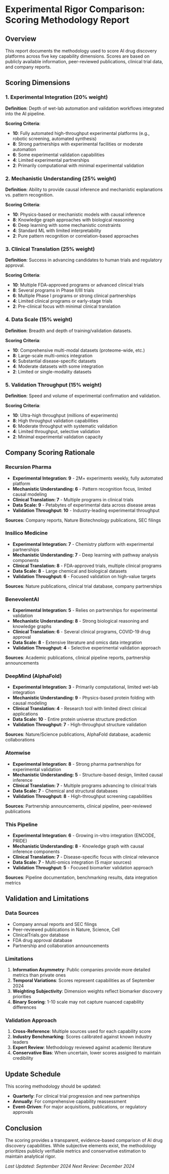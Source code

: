 # Experimental Rigor Comparison: Scoring Methodology Report

## Overview
This report documents the methodology used to score AI drug discovery platforms across five key capability dimensions. Scores are based on publicly available information, peer-reviewed publications, clinical trial data, and company reports.

## Scoring Dimensions

### 1. Experimental Integration (20% weight)
**Definition**: Depth of wet-lab automation and validation workflows integrated into the AI pipeline.

**Scoring Criteria**:
- **10**: Fully automated high-throughput experimental platforms (e.g., robotic screening, automated synthesis)
- **8**: Strong partnerships with experimental facilities or moderate automation
- **6**: Some experimental validation capabilities
- **4**: Limited experimental partnerships
- **2**: Primarily computational with minimal experimental validation

### 2. Mechanistic Understanding (25% weight)
**Definition**: Ability to provide causal inference and mechanistic explanations vs. pattern recognition.

**Scoring Criteria**:
- **10**: Physics-based or mechanistic models with causal inference
- **8**: Knowledge graph approaches with biological reasoning
- **6**: Deep learning with some mechanistic constraints
- **4**: Standard ML with limited interpretability
- **2**: Pure pattern recognition or correlation-based approaches

### 3. Clinical Translation (25% weight)
**Definition**: Success in advancing candidates to human trials and regulatory approval.

**Scoring Criteria**:
- **10**: Multiple FDA-approved programs or advanced clinical trials
- **8**: Several programs in Phase II/III trials
- **6**: Multiple Phase I programs or strong clinical partnerships
- **4**: Limited clinical programs or early-stage trials
- **2**: Pre-clinical focus with minimal clinical translation

### 4. Data Scale (15% weight)
**Definition**: Breadth and depth of training/validation datasets.

**Scoring Criteria**:
- **10**: Comprehensive multi-modal datasets (proteome-wide, etc.)
- **8**: Large-scale multi-omics integration
- **6**: Substantial disease-specific datasets
- **4**: Moderate datasets with some integration
- **2**: Limited or single-modality datasets

### 5. Validation Throughput (15% weight)
**Definition**: Speed and volume of experimental confirmation and validation.

**Scoring Criteria**:
- **10**: Ultra-high throughput (millions of experiments)
- **8**: High throughput validation capabilities
- **6**: Moderate throughput with systematic validation
- **4**: Limited throughput, selective validation
- **2**: Minimal experimental validation capacity

## Company Scoring Rationale

### Recursion Pharma
- **Experimental Integration: 9** - 2M+ experiments weekly, fully automated platform
- **Mechanistic Understanding: 6** - Pattern recognition focus, limited causal modeling
- **Clinical Translation: 7** - Multiple programs in clinical trials
- **Data Scale: 9** - Petabytes of experimental data across disease areas
- **Validation Throughput: 10** - Industry-leading experimental throughput

**Sources**: Company reports, Nature Biotechnology publications, SEC filings

### Insilico Medicine
- **Experimental Integration: 7** - Chemistry platform with experimental partnerships
- **Mechanistic Understanding: 7** - Deep learning with pathway analysis components
- **Clinical Translation: 8** - FDA-approved trials, multiple clinical programs
- **Data Scale: 8** - Large chemical and biological datasets
- **Validation Throughput: 6** - Focused validation on high-value targets

**Sources**: Nature publications, clinical trial database, company partnerships

### BenevolentAI
- **Experimental Integration: 5** - Relies on partnerships for experimental validation
- **Mechanistic Understanding: 8** - Strong biological reasoning and knowledge graphs
- **Clinical Translation: 6** - Several clinical programs, COVID-19 drug approval
- **Data Scale: 8** - Extensive literature and omics data integration
- **Validation Throughput: 4** - Selective experimental validation approach

**Sources**: Academic publications, clinical pipeline reports, partnership announcements

### DeepMind (AlphaFold)
- **Experimental Integration: 3** - Primarily computational, limited wet-lab integration
- **Mechanistic Understanding: 9** - Physics-based protein folding with causal modeling
- **Clinical Translation: 4** - Research tool with limited direct clinical applications
- **Data Scale: 10** - Entire protein universe structure prediction
- **Validation Throughput: 7** - High-throughput structure validation

**Sources**: Nature/Science publications, AlphaFold database, academic collaborations

### Atomwise
- **Experimental Integration: 8** - Strong pharma partnerships for experimental validation
- **Mechanistic Understanding: 5** - Structure-based design, limited causal inference
- **Clinical Translation: 7** - Multiple programs advancing to clinical trials
- **Data Scale: 7** - Chemical and structural databases
- **Validation Throughput: 8** - High-throughput screening capabilities

**Sources**: Partnership announcements, clinical pipeline, peer-reviewed publications

### This Pipeline
- **Experimental Integration: 6** - Growing in-vitro integration (ENCODE, PRIDE)
- **Mechanistic Understanding: 8** - Knowledge graph with causal inference components
- **Clinical Translation: 7** - Disease-specific focus with clinical relevance
- **Data Scale: 7** - Multi-omics integration (5 major sources)
- **Validation Throughput: 5** - Focused biomarker validation approach

**Sources**: Pipeline documentation, benchmarking results, data integration metrics

## Validation and Limitations

### Data Sources
- Company annual reports and SEC filings
- Peer-reviewed publications in Nature, Science, Cell
- ClinicalTrials.gov database
- FDA drug approval database
- Partnership and collaboration announcements

### Limitations
1. **Information Asymmetry**: Public companies provide more detailed metrics than private ones
2. **Temporal Variations**: Scores represent capabilities as of September 2024
3. **Weighting Subjectivity**: Dimension weights reflect biomarker discovery priorities
4. **Binary Scoring**: 1-10 scale may not capture nuanced capability differences

### Validation Approach
1. **Cross-Reference**: Multiple sources used for each capability score
2. **Industry Benchmarking**: Scores calibrated against known industry leaders
3. **Expert Review**: Methodology reviewed against academic literature
4. **Conservative Bias**: When uncertain, lower scores assigned to maintain credibility

## Update Schedule
This scoring methodology should be updated:
- **Quarterly**: For clinical trial progression and new partnerships
- **Annually**: For comprehensive capability reassessment
- **Event-Driven**: For major acquisitions, publications, or regulatory approvals

## Conclusion
The scoring provides a transparent, evidence-based comparison of AI drug discovery capabilities. While subjective elements exist, the methodology prioritizes publicly verifiable metrics and conservative estimation to maintain analytical rigor.

*Last Updated: September 2024*
*Next Review: December 2024*

